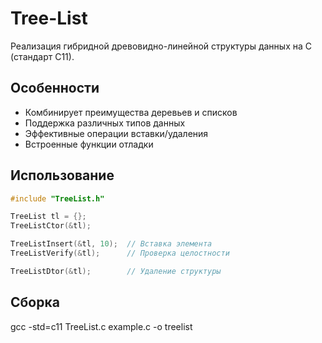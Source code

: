 # Tree-List

Реализация гибридной древовидно-линейной структуры данных на C (стандарт C11).

## Особенности
- Комбинирует преимущества деревьев и списков
- Поддержка различных типов данных
- Эффективные операции вставки/удаления
- Встроенные функции отладки

## Использование
```c
#include "TreeList.h"

TreeList tl = {};
TreeListCtor(&tl);

TreeListInsert(&tl, 10);  // Вставка элемента
TreeListVerify(&tl);      // Проверка целостности

TreeListDtor(&tl);        // Удаление структуры
```

## Сборка
gcc -std=c11 TreeList.c example.c -o treelist
